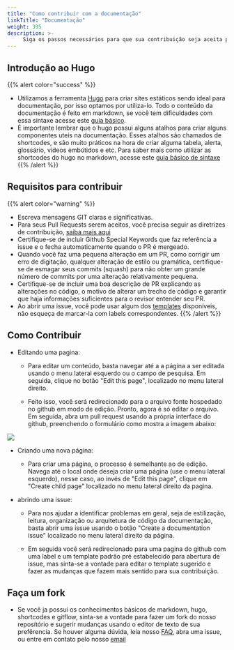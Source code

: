 ```yaml
---
title: "Como contribuir com a documentação"
linkTitle: "Documentação"
weight: 395
description: >-
     Siga os passos necessários para que sua contribuição seja aceita por nosso time.
---
```


## Introdução ao Hugo

{{% alert color="success" %}}

- Utilizamos a ferramenta [Hugo](https://gohugo.io/documentation/) para criar sites estáticos sendo ideal para documentação, por isso optamos por utiliza-lo. Todo o conteúdo da documentação é feito em markdown, se você tem dificuldades com essa sintaxe acesse este [guia básico](https://www.markdownguide.org/basic-syntax/).
- É importante lembrar que o hugo possui alguns atalhos para criar alguns componentes uteis na documentação. Esses atalhos são chamados de shortcodes, e são muito práticos na hora de criar alguma tabela, alerta, glossário, vídeos embútidos e etc. Para saber mais como utilizar as shortcodes do hugo no markdown, acesse este [guia básico de sintaxe](../hugo-shortcodes)
{{% /alert %}}

## Requisitos para contribuir

{{% alert color="warning" %}}

- Escreva mensagens GIT claras e significativas.
- Para seus Pull Requests serem aceitos, você precisa seguir as diretrizes de contribuição, [saiba mais aqui](https://github.com/ZupIT/beagle/blob/master/CONTRIBUTING.md)
- Certifique-se de incluir Github Special Keywords que faz referência a issue e o fecha automaticamente quando o PR é mergeado.
- Quando você faz uma pequena alteração em um PR, como corrigir um erro de digitação, qualquer alteração de estilo ou gramática, certifique-se de esmagar seus commits (squash) para não obter um grande número de commits por uma alteração relativamente pequena.
- Certifique-se de incluir uma boa descrição de PR explicando as alterações no código, o motivo de alterar um trecho de código e garantir que haja informações suficientes para o revisor entender seu PR.
- Ao abrir uma issue, você pode usar algum dos [templates](https://github.com/ZupIT/docs-beagle/issues/new/choose) disponíveis, não esqueça de marcar-la com labels correspondentes.
{{% /alert %}}

## Como Contribuir

- Editando uma pagina:  
  - Para editar um conteúdo, basta navegar até a a página a ser editada usando o menu lateral esquerdo ou o campo de pesquisa. Em seguida, clique no botão "Edit this page", localizado no menu lateral direito.

  - Feito isso, você será redirecionado para o arquivo fonte hospedado no github em modo de edição. Pronto, agora é só editar o arquivo. Em seguida, abra um pull request usando a própria interface do github, preenchendo o formulário como mostra a imagem abaixo:

![](/docs-beagle/contribute-pull-request.jpg)

- Criando uma nova página:  
  - Para criar uma página, o processo é semelhante ao de edição. Navega até o local onde deseja criar uma página (use o menu lateral esquerdo), nesse caso, ao invés de "Edit this page", clique em "Create child page" localizado no menu lateral direito da pagina.

- abrindo uma issue:  
  - Para nos ajudar a identificar problemas em geral, seja de estilização, leitura, organização ou arquitetura de código da documentação, basta abrir uma issue usando o botão "Create a documentation issue" localizado no menu lateral direito da página.

  - Em seguida você será redirecionado para uma pagina do github com uma label e um template padrão pré estabelecido para abertura de issue, mas sinta-se a vontade para editar o template sugerido e fazer as mudanças que fazem mais sentido para sua contribuição.
  
## Faça um fork
  
- Se você ja possui os conhecimentos básicos de markdown, hugo, shortcodes e gitflow, sinta-se a vontade para fazer um fork do nosso reposítório e sugerir mudanças usando o editor de texto de sua prefêrencia. Se houver alguma dúvida, leia nosso [FAQ](../../faq), abra uma issue, ou entre em contato pelo nosso [email](mailto:beagle@zup.com.br)
